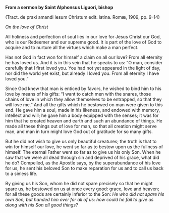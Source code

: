 

**From a sermon by Saint Alphonsus Liguori, bishop**

(Tract. de praxi amandi Iesum Christum edit. latina. Romæ, 1909, pp. 9-14)

_On the love of Christ_

All holiness and perfection of soul lies in our love for Jesus Christ our God, who is our Redeemer and our supreme good. It is part of the love of God to acquire and to nurture all the virtues which make a man perfect.

Has not God in fact won for himself a claim on all our love? From all eternity he has loved us. And it is in this vein that he speaks to us: “O man, consider carefully that I first loved you. You had not yet appeared in the light of day, nor did the world yet exist, but already I loved you. From all eternity I have loved you.”

Since God knew that man is enticed by favors, he wished to bind him to his love by means of his gifts: “I want to catch men with the snares, those chains of love in which they allow themselves to be entrapped, so that they will love me.” And all the gifts which he bestowed on man were given to this end. He gave him a soul, made in his likeness, and endowed with memory, intellect and will; he gave him a body equipped with the senses; it was for him that he created heaven and earth and such an abundance of things. He made all these things out of love for man, so that all creation might serve man, and man in turn might love God out of gratitude for so many gifts.

But he did not wish to give us only beautiful creatures; the truth is that to win for himself our love, he went so far as to bestow upon us the fullness of himself. The eternal Father went so far as to give us his only Son. When he saw that we were all dead through sin and deprived of his grace, what did he do? Compelled, as the Apostle says, by the superabundance of his love for us, he sent his beloved Son to make reparation for us and to call us back to a sinless life.

By giving us his Son, whom he did not spare precisely so that he might spare us, he bestowed on us at once every good: grace, love and heaven; for all these goods are certainly inferior to the Son: _He who did not spare his own Son, but handed him over for all of us: how could he fail to give us along with his Son all good things?_

